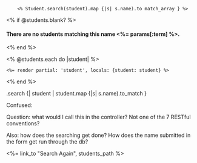 
	
		
		<% Student.search(student).map {|s| s.name).to match_array } %>


<% if @students.blank? %>
  <h4>There are no students matching this name <%= params[:term] %>.</h4>
<% end %>
 

<% @students.each do |student| %>


	<%= render partial: 'student', locals: {student: student} %>
<% end %>

.search {| student | student.map {|s| s.name).to_match }



Confused: 

Question: what would I call this in the controller? Not one of the 7 RESTful conventions? 

Also: how does the searching get done? How does the name submitted in the form get run through the db? 


   <%= link_to "Search Again", students_path %>        
